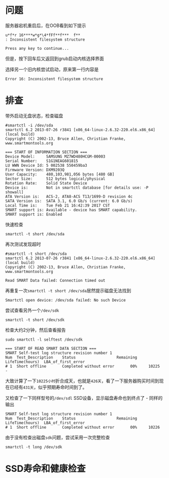 # 问题

服务器宕机重启后，在OOB看到如下提示

```
u*f*r 16****w*g*\4*fFf**f***  f**
: Inconsistent filesystem structure                                      

Press any key to continue...
```

但是，按下回车后又返回到grub启动内核选择界面

选择另一个旧内核尝试启动，原来第一行内容是

```
Error 16: Inconsistent filesystem structure
```

# 排查

带外启动无盘状态，检查磁盘

```
#smartctl -i /dev/sda
smartctl 6.2 2013-07-26 r3841 [x86_64-linux-2.6.32-220.el6.x86_64] (local build)
Copyright (C) 2002-13, Bruce Allen, Christian Franke, www.smartmontools.org

=== START OF INFORMATION SECTION ===
Device Model:     SAMSUNG MZ7WD480HCGM-00003
Serial Number:    S1G1NEAG601815
LU WWN Device Id: 5 002538 550459ba3
Firmware Version: DXM9203Q
User Capacity:    480,103,981,056 bytes [480 GB]
Sector Size:      512 bytes logical/physical
Rotation Rate:    Solid State Device
Device is:        Not in smartctl database [for details use: -P showall]
ATA Version is:   ACS-2, ATA8-ACS T13/1699-D revision 4c
SATA Version is:  SATA 3.1, 6.0 Gb/s (current: 6.0 Gb/s)
Local Time is:    Tue Feb 21 16:42:39 2017 CST
SMART support is: Available - device has SMART capability.
SMART support is: Enabled
```

快速检查

```
smartctl -t short /dev/sda
```

再次测试发现超时

```
#smartctl -t short /dev/sda
smartctl 6.2 2013-07-26 r3841 [x86_64-linux-2.6.32-220.el6.x86_64] (local build)
Copyright (C) 2002-13, Bruce Allen, Christian Franke, www.smartmontools.org

Read SMART Data failed: Connection timed out
```

再重复一次`smartctl -t short /dev/sda`居然提示磁盘无法找到

```
Smartctl open device: /dev/sda failed: No such Device
```

尝试查看另外一个`/dev/sdk`

```
smartctl -t short /dev/sdk
```

检查大约2分钟，然后查看报告

```
sudo smartctl -l selftest /dev/sdk
```

```
=== START OF READ SMART DATA SECTION ===
SMART Self-test log structure revision number 1
Num  Test_Description    Status                  Remaining  LifeTime(hours)  LBA_of_first_error
# 1  Short offline       Completed without error       00%     10225         -
```

大致计算了一下`10225小时`折合成天，也就是`426天`，看了一下服务器购买时间到现在已经有`431天`，似乎预期寿命时间到了。

又检查了一下同样型号的`/dev/sdl` SSD设备，显示磁盘寿命也到终点了 - 同样的输出

```
SMART Self-test log structure revision number 1
Num  Test_Description    Status                  Remaining  LifeTime(hours)  LBA_of_first_error
# 1  Short offline       Completed without error       00%     10226
```

由于没有检查出磁盘`sdk`问题，尝试采用一次完整检查

```
smartctl -t long /dev/sdk
```

# SSD寿命和健康检查